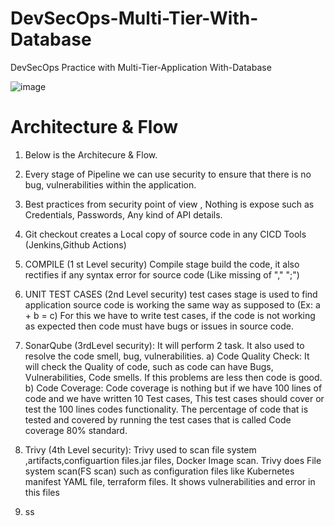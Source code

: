 # DevSecOps-Multi-Tier-With-Database
DevSecOps Practice with Multi-Tier-Application With-Database

![image](https://github.com/user-attachments/assets/afeb7634-dfe3-4b5b-bd70-2965e0523dba)


# Architecture & Flow

1.	Below is the Architecure & Flow.

2.	Every stage of Pipeline we can use security to ensure that there is no bug, vulnerabilities within the application.

2.	Best practices from security point of view , Nothing is expose such as Credentials, Passwords, Any kind of API details.

4. Git checkout creates a Local copy of source code in any CICD Tools (Jenkins,Github Actions)
   
6. COMPILE (1 st Level security) Compile stage build the code, it also rectifies if any syntax error for source code (Like missing of "," ";")

7. UNIT TEST CASES (2nd Level security) test cases stage is used to find application source code is working the same way as supposed to   (Ex: a + b = c)
   For this we have to write test cases, if the code is not working as expected then code must have bugs or issues in source code.

8. SonarQube (3rdLevel security):  It will perform 2 task. It also used to resolve the code smell, bug, vulnerabilities.
   a) Code Quality Check: It will  check the Quality of code, such as code can have Bugs, Vulnerabilities, Code smells. If this problems are less then code is good. 
   b) Code Coverage: Code coverage is nothing but if we have 100 lines of code and we have written 10 Test cases, This test cases should cover or test the 100 lines codes functionality.
                     The percentage of code that is tested and covered by running the test cases that is called Code coverage 80% standard.
   
9. Trivy (4th Level security): Trivy used to scan file system ,artifacts,configuartion files.jar files, Docker Image scan.
   Trivy does File system scan(FS scan) such as configuration files like Kubernetes manifest YAML file, terraform files.
   It shows vulnerabilities and error in this files
11. ss
    
